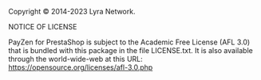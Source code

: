Copyright © 2014-2023 Lyra Network.

NOTICE OF LICENSE

PayZen for PrestaShop is subject to the Academic Free License (AFL 3.0)
that is bundled with this package in the file LICENSE.txt.
It is also available through the world-wide-web at this URL:
https://opensource.org/licenses/afl-3.0.php